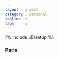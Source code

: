 ```yaml
---
layout   : post
category : personal
tagline  : 
tags     : 
---
```

{% include JB/setup %}

### Paris
